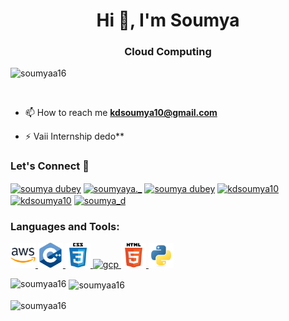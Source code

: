 <h1 align="center">Hi 👋, I'm Soumya</h1>
<h3 align="center">Cloud Computing</h3>

<p align="left"> <img src="https://komarev.com/ghpvc/?username=soumyaa16&label=Profile%20views&color=0e75b6&style=flat" alt="soumyaa16" /> </p>

<p align="left"> <a href="https://twitter.com/" target="blank"><img src="https://img.shields.io/twitter/follow/?logo=twitter&style=for-the-badge" alt="" /></a> </p>

- 📫 How to reach me **kdsoumya10@gmail.com**

- ⚡ Vaii Internship dedo**

<h3 align="left">Let's Connect 🤝 </h3>
<p align="left">
<a href="https://www.linkedin.com/in/soumyad10" target="blank"><img align="center" src="https://raw.githubusercontent.com/rahuldkjain/github-profile-readme-generator/master/src/images/icons/Social/linked-in-alt.svg" alt="soumya dubey" height="30" width="40" /></a>
<a href="https://instagram.com/soumyaya._" target="blank"><img align="center" src="https://raw.githubusercontent.com/rahuldkjain/github-profile-readme-generator/master/src/images/icons/Social/instagram.svg" alt="soumyaya._" height="30" width="40" /></a>
<a href="https://www.youtube.com/@soumyadubey2506" target="blank"><img align="center" src="https://raw.githubusercontent.com/rahuldkjain/github-profile-readme-generator/master/src/images/icons/Social/youtube.svg" alt="soumya dubey" height="30" width="40" /></a>
<a href="https://www.codechef.com/users/kdsoumya10" target="blank"><img align="center" src="https://cdn.jsdelivr.net/npm/simple-icons@3.1.0/icons/codechef.svg" alt="kdsoumya10" height="30" width="40" /></a>
<a href="https://www.hackerrank.com/kdsoumya10" target="blank"><img align="center" src="https://raw.githubusercontent.com/rahuldkjain/github-profile-readme-generator/master/src/images/icons/Social/hackerrank.svg" alt="kdsoumya10" height="30" width="40" /></a>
<a href="https://www.leetcode.com/soumya_d" target="blank"><img align="center" src="https://raw.githubusercontent.com/rahuldkjain/github-profile-readme-generator/master/src/images/icons/Social/leet-code.svg" alt="soumya_d" height="30" width="40" /></a>
</p>

<h3 align="left">Languages and Tools:</h3>
<p align="left"> <a href="https://aws.amazon.com" target="_blank" rel="noreferrer"> <img src="https://raw.githubusercontent.com/devicons/devicon/master/icons/amazonwebservices/amazonwebservices-original-wordmark.svg" alt="aws" width="40" height="40"/> </a> <a href="https://www.w3schools.com/cpp/" target="_blank" rel="noreferrer"> <img src="https://raw.githubusercontent.com/devicons/devicon/master/icons/cplusplus/cplusplus-original.svg" alt="cplusplus" width="40" height="40"/> </a> <a href="https://www.w3schools.com/css/" target="_blank" rel="noreferrer"> <img src="https://raw.githubusercontent.com/devicons/devicon/master/icons/css3/css3-original-wordmark.svg" alt="css3" width="40" height="40"/> </a> <a href="https://cloud.google.com" target="_blank" rel="noreferrer"> <img src="https://www.vectorlogo.zone/logos/google_cloud/google_cloud-icon.svg" alt="gcp" width="40" height="40"/> </a> <a href="https://www.w3.org/html/" target="_blank" rel="noreferrer"> <img src="https://raw.githubusercontent.com/devicons/devicon/master/icons/html5/html5-original-wordmark.svg" alt="html5" width="40" height="40"/> </a> <a href="https://www.python.org" target="_blank" rel="noreferrer"> <img src="https://raw.githubusercontent.com/devicons/devicon/master/icons/python/python-original.svg" alt="python" width="40" height="40"/> </a> </p>

<p><img align="left" src="https://github-readme-stats.vercel.app/api/top-langs?username=soumyaa16&show_icons=true&locale=en&layout=compact" alt="soumyaa16" /></p>

<p>&nbsp;<img align="center" src="https://github-readme-stats.vercel.app/api?username=soumyaa16&show_icons=true&locale=en" alt="soumyaa16" /></p>

<p><img align="center" src="https://github-readme-streak-stats.herokuapp.com/?user=soumyaa16&" alt="soumyaa16" /></p>
